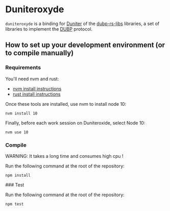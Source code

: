 # Duniteroxyde

`duniteroxyde` is a binding for [Duniter] of the [dubp-rs-libs] libraries, a set of libraries to implement the [DUBP] protocol.

[Duniter]: https://duniter.org/en/
[dubp-rs-libs]: https://git.duniter.org/libs/dubp-rs-libs
[DUBP]: https://git.duniter.org/documents/rfcs/-/blob/master/rfc/0010_Duniter_Blockchain_Protocol_V12.md

## How to set up your development environment (or to compile manually)

### Requirements

You'll need nvm and rust:

- [nvm install instructions](https://github.com/nvm-sh/nvm#installing-and-updating)
- [rust install instructions](https://www.rust-lang.org/learn/get-started)

Once these tools are installed, use nvm to install node 10:

    nvm install 10

Finally, before each work session on Duniteroxide, select Node 10:

    nvm use 10

### Compile

WARNING: It takes a long time and consumes high cpu !

Run the following command at the root of the repository:

    npm install

### Test

Run the following command at the root of the repository:

    npm test
